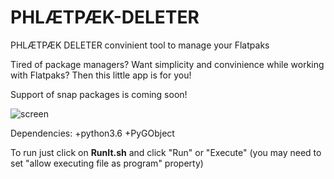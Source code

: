 # PHLÆTPÆK-DELETER
PHLÆTPÆK DELETER convinient tool to manage your Flatpaks

Tired of package managers? Want simplicity and convinience while working with Flatpaks?
Then this little app is for you!

Support of snap packages is coming soon!

![screen](https://user-images.githubusercontent.com/119310712/204406879-7cfbf095-8ec6-4bd8-93fb-5fe8db36225f.png)

Dependencies:
  +python3.6
  +PyGObject


To run just click on <b>RunIt.sh</b> and click "Run" or "Execute" 
(you may need to set "allow executing file as program" property)
